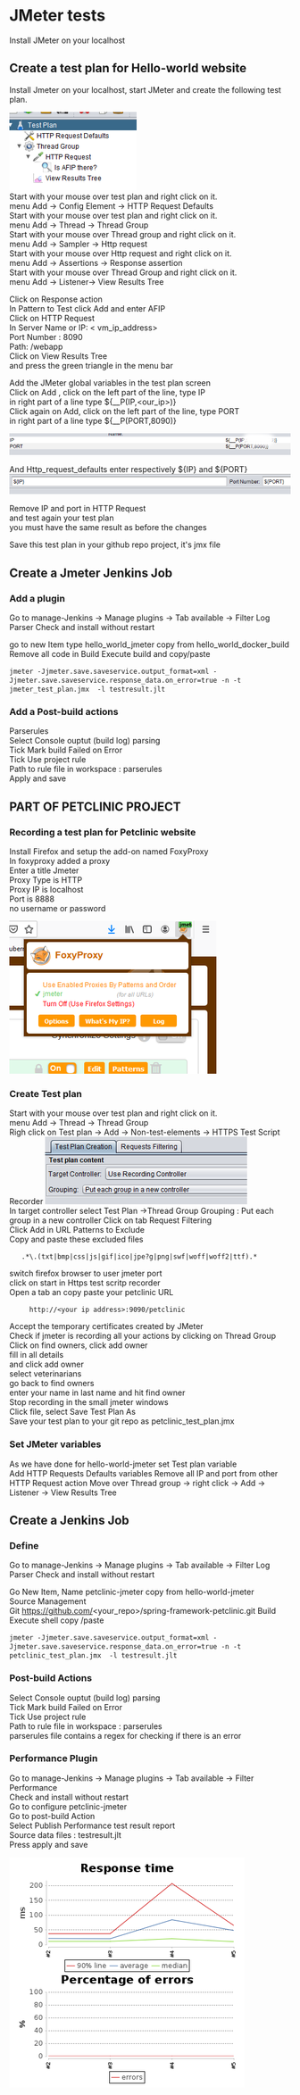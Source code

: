 # JMeter tests
Install JMeter on your localhost  

## Create a test plan for Hello-world website
Install Jmeter on your localhost, start JMeter and create the following test plan.  

![Jmeter TestPlan](screenshots/test_plan.png)  
Start with your mouse over test plan and right click on it.  
 menu  Add -> Config Element -> HTTP Request Defaults  
Start with your mouse over test plan and right click on it.    
 menu  Add -> Thread -> Thread Group  
Start with your mouse over Thread group and right click on it.  
menu Add -> Sampler ->  Http request  
Start with your mouse over Http request and right click on it.  
menu Add -> Assertions ->  Response assertion  
Start with your mouse over Thread Group and right click on it.  
menu Add -> Listener->  View Results Tree  

Click on Response action  
In Pattern to Test  click Add and enter AFIP   
Click on HTTP Request  
In Server Name or IP: < vm_ip_address>   
Port Number : 8090  
Path: /webapp  
Click on View Results Tree   
and press the green triangle in the menu bar   

Add the JMeter global variables in the test plan screen    
Click on Add , click on the left part of the line, type IP  
in right part of a line type ${__P(IP,<our_ip>)}  
Click again on Add, click on the left part of the line, type PORT  
in right part of a line type ${__P(PORT,8090)}  

![Jmeter_TestPlan_variables](screenshots/test_plan_variables.png)

And Http_request_defaults enter respectively ${IP} and ${PORT}
![Jmeter_http_request_defaults](screenshots/http_request_defaults_values.png)
 
Remove IP and port in HTTP Request  
and test again your test plan   
you must have the same result as before the changes   

Save this test plan in your github repo project, it's jmx file 




## Create a Jmeter Jenkins Job
### Add a plugin
Go to manage-Jenkins -> Manage plugins -> Tab available -> Filter Log Parser 
Check and install without restart 

go to new Item  type hello_world_jmeter 
copy from  hello_world_docker_build 
Remove all code in Build  Execute build and copy/paste
```shell script 
jmeter -Jjmeter.save.saveservice.output_format=xml -Jjmeter.save.saveservice.response_data.on_error=true -n -t jmeter_test_plan.jmx  -l testresult.jlt
```

### Add a Post-build actions    
Parserules   
Select Console ouptut (build log) parsing  
Tick Mark build Failed on Error  
Tick Use project rule  
Path to rule file in workspace :  parserules    
Apply and save

## PART OF PETCLINIC PROJECT
### Recording a test plan for Petclinic website
Install Firefox and setup the add-on named FoxyProxy  
In foxyproxy added a proxy  
Enter a title Jmeter    
Proxy Type is HTTP  
Proxy IP is localhost    
Port is 8888  
no username or password    

![FoxyProxy](screenshots/foxyproxy.png)

### Create Test plan
Start with your mouse over test plan and right click on it.    
 menu  Add -> Thread -> Thread Group  
Righ click on Test plan -> Add -> Non-test-elements -> HTTPS Test Script Recorder
![FoxyProxy](screenshots/Test_recorder.png)  
In target controller select Test Plan ->Thread Group 
Grouping : Put each group in a new controller
Click on tab Request Filtering  
Click Add in URL Patterns to Exclude   
Copy and paste these excluded files    
```shell script
   .*\.(txt|bmp|css|js|gif|ico|jpe?g|png|swf|woff|woff2|ttf).*
```
switch firefox browser to user jmeter port  
click on start in Https test scritp recorder   
Open a tab an copy paste your petclinic URL   
```shell script
     http://<your ip address>:9090/petclinic  
```
Accept the temporary certificates created by JMeter   
Check if jmeter is recording all your actions by clicking on Thread Group   
Click on find owners, click add owner  
fill in all details   
and click add owner   
select veterinarians  
go back to find owners  
enter your name in last name and hit find owner   
Stop recording in the small jmeter windows  
Click file, select Save Test Plan As    
Save your test plan to your git repo  as petclinic_test_plan.jmx

### Set JMeter variables
As we have done for hello-world-jmeter set Test plan variable   
Add HTTP Requests Defaults variables
Remove all IP and port from other HTTP Request action
Move over Thread group -> right click -> Add -> Listener -> View Results Tree 



## Create a Jenkins Job
### Define 
Go to manage-Jenkins -> Manage plugins -> Tab available -> Filter Log Parser 
Check and install without restart   

Go New Item, Name petclinic-jmeter copy from hello-world-jmeter   
Source Management   
Git  https://github.com/<your_repo>/spring-framework-petclinic.git
Build  
Execute shell copy /paste  
```shell script 
jmeter -Jjmeter.save.saveservice.output_format=xml -Jjmeter.save.saveservice.response_data.on_error=true -n -t petclinic_test_plan.jmx  -l testresult.jlt
```
### Post-build Actions   
Select Console ouptut (build log) parsing  
Tick Mark build Failed on Error  
Tick Use project rule  
Path to rule file in workspace :  parserules   
parserules file contains a regex for checking if there is an error 


### Performance Plugin 
Go to manage-Jenkins -> Manage plugins -> Tab available -> Filter Performance  
Check and install without restart   
Go to configure petclinic-jmeter  
Go to post-build Action  
Select Publish Performance test result report    
Source data files :  testresult.jlt   
Press apply and save

![Jenkins_perf](screenshots/performance_trend.png)  


